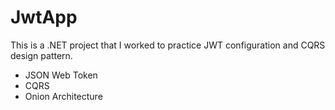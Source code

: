# JwtApp
 This is a .NET project that I worked to practice JWT configuration and CQRS design pattern.

- JSON Web Token
- CQRS
- Onion Architecture

